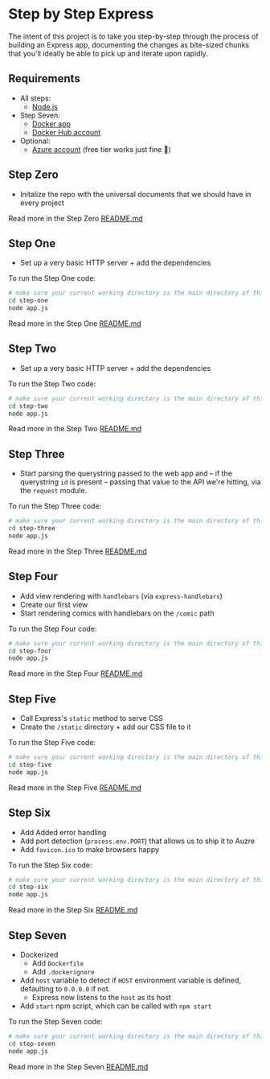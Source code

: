 # Step by Step Express

The intent of this project is to take you step-by-step through the process of building an Express app, documenting the changes as bite-sized chunks that you'll ideally be able to pick up and iterate upon rapidly.

## Requirements

- All steps:
  - [Node.js](https://nodejs.org/en/)
- Step Seven:
  - [Docker app](https://www.docker.com/get-started)
  - [Docker Hub account](https://hub.docker.com/)
- Optional:
  - [Azure account](https://aka.ms/step-by-step-express-azure) (free tier works just fine 💖)

## Step Zero

- Initalize the repo with the universal documents that we should have in every project

Read more in the Step Zero [README.md](./step-zero/README.md)

## Step One

- Set up a very basic HTTP server + add the dependencies

To run the Step One code:

```bash
# make sure your current working directory is the main directory of this repo
cd step-one
node app.js
```

Read more in the Step One [README.md](./step-one/README.md)

## Step Two

- Set up a very basic HTTP server + add the dependencies

To run the Step Two code:

```bash
# make sure your current working directory is the main directory of this repo
cd step-two
node app.js
```

Read more in the Step Two [README.md](./step-two/README.md)

## Step Three

- Start parsing the querystring passed to the web app and – if the querystring `id` is present – passing that value to the API we're hitting, via the `request` module.

To run the Step Three code:

```bash
# make sure your current working directory is the main directory of this repo
cd step-three
node app.js
```

Read more in the Step Three [README.md](./step-three/README.md)

## Step Four

- Add view rendering with `handlebars` (via `express-handlebars`)
- Create our first view
- Start rendering comics with handlebars on the `/comic` path

To run the Step Four code:

```bash
# make sure your current working directory is the main directory of this repo
cd step-four
node app.js
```

Read more in the Step Four [README.md](./step-four/README.md)

## Step Five

- Call Express's `static` method to serve CSS
- Create the `/static` directory + add our CSS file to it

To run the Step Five code:

```bash
# make sure your current working directory is the main directory of this repo
cd step-five
node app.js
```

Read more in the Step Five [README.md](./step-five/README.md)

## Step Six

- Add Added error handling
- Add port detection (`process.env.PORT`) that allows us to ship it to Auzre
- Add `favicon.ico` to make browsers happy

To run the Step Six code:

```bash
# make sure your current working directory is the main directory of this repo
cd step-six
node app.js
```

Read more in the Step Six [README.md](./step-six/README.md)

## Step Seven

- Dockerized
  - Add `Dockerfile`
  - Add `.dockerignore`
- Add `host` variable to detect if `HOST` environment variable is defined, defaulting to `0.0.0.0` if not.
  - Express now listens to the `host` as its host
- Add `start` npm script, which can be called with `npm start`

To run the Step Seven code:

```bash
# make sure your current working directory is the main directory of this repo
cd step-seven
node app.js
```

Read more in the Step Seven [README.md](./step-seven/README.md)
